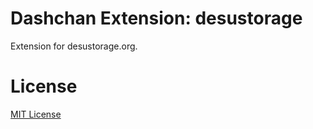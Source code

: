# Dashchan Extension: desustorage

Extension for desustorage.org.

# License

[MIT License](LICENSE)